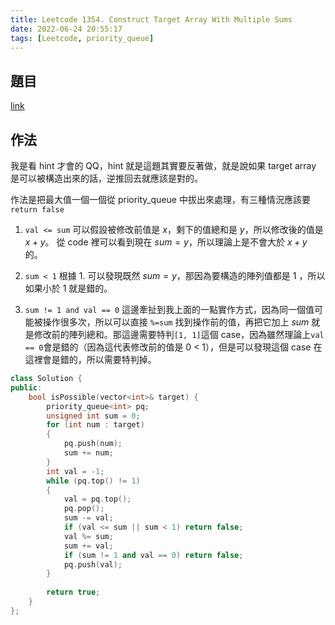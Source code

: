 ```yaml
---
title: Leetcode 1354. Construct Target Array With Multiple Sums
date: 2022-06-24 20:55:17
tags: [Leetcode, priority_queue]
---
```


## 題目

[link](https://leetcode.com/problems/construct-target-array-with-multiple-sums/)

## 作法

我是看 hint 才會的 QQ，hint 就是這題其實要反著做，就是說如果 target array 是可以被構造出來的話，逆推回去就應該是對的。

作法是把最大值一個一個從 priority_queue 中拔出來處理，有三種情況應該要 `return false`

1. `val <= sum`
    可以假設被修改前值是 $x$，剩下的值總和是 $y$，所以修改後的值是 $x+y$。 從 code 裡可以看到現在 $sum = y$，所以理論上是不會大於 $x + y$ 的。

2. `sum < 1`
    根據 1. 可以發現既然 $sum = y$，那因為要構造的陣列值都是 1 ，所以如果小於 1 就是錯的。

3. `sum != 1 and val == 0`
    這邊牽扯到我上面的一點實作方式，因為同一個值可能被操作很多次，所以可以直接 `%=sum` 找到操作前的值，再把它加上 $sum$ 就是修改前的陣列總和。那這邊需要特判`[1, 1]`這個 case，因為雖然理論上`val == 0`會是錯的（因為這代表修改前的值是 0 < 1），但是可以發現這個 case 在這裡會是錯的，所以需要特判掉。

```cpp
class Solution {
public:
    bool isPossible(vector<int>& target) {
        priority_queue<int> pq;
        unsigned int sum = 0;
        for (int num : target)
        {
            pq.push(num);
            sum += num;
        }
        int val = -1;
        while (pq.top() != 1)
        {
            val = pq.top();
            pq.pop();
            sum -= val;
            if (val <= sum || sum < 1) return false;
            val %= sum;
            sum += val;
            if (sum != 1 and val == 0) return false;
            pq.push(val);
        }
        
        return true;
    }
};
```
